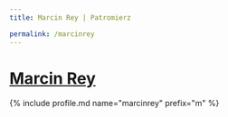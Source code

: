 ```yaml
---
title: Marcin Rey | Patromierz

permalink: /marcinrey
---
```


# [Marcin Rey](https://patronite.pl/marcinrey)

{% include profile.md name="marcinrey" prefix="m" %}
